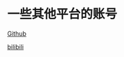 # 一些其他平台的账号

[Github](https://github.com/Alienboyplus)

[bilibili](https://space.bilibili.com/13789894)

